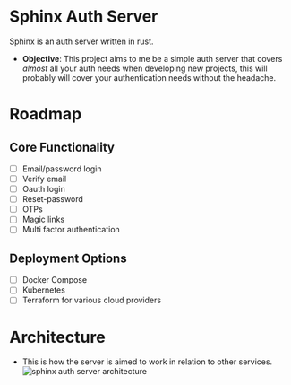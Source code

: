 

# Sphinx Auth Server

Sphinx is an auth server written in rust.

- **Objective**:
This project aims to me be a simple auth server that covers *almost* all 
your auth needs when developing new projects, this will probably will
cover your authentication needs without the headache.

# Roadmap
## Core Functionality
- [ ] Email/password login
- [ ] Verify email
- [ ] Oauth login
- [ ] Reset-password 
- [ ] OTPs
- [ ] Magic links
- [ ] Multi factor authentication

## Deployment Options
- [ ] Docker Compose
- [ ] Kubernetes
- [ ] Terraform for various cloud providers

# Architecture
- This is how the server is aimed to work in relation to other services.
![sphinx auth server architecture](https://i.ibb.co/7r8rHSQ/image.png)

